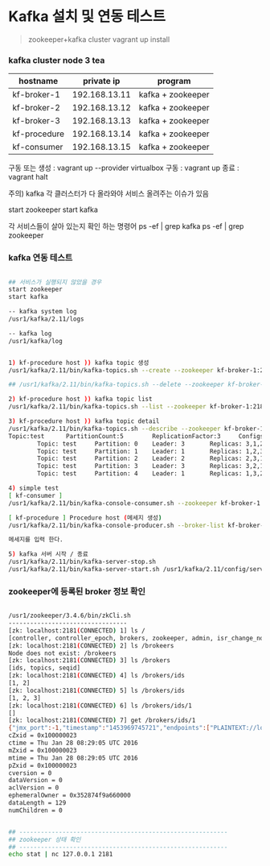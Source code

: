 #  Kafka 설치 및 연동 테스트 

> zookeeper+kafka  cluster vagrant up install


### kafka cluster node 3 tea
hostname  | private ip | program
------------ | ------------- | -------------
kf-broker-1  |  192.168.13.11   |  kafka + zookeeper
kf-broker-2   |  192.168.13.12  |  kafka + zookeeper
kf-broker-3   |  192.168.13.13   |     kafka + zookeeper
kf-procedure   |  192.168.13.14  |   kafka + zookeeper
kf-consumer   |  192.168.13.15   |   kafka + zookeeper


구동 또는 생성 : vagrant up --provider virtualbox
구동 : vagrant up
종료 : vagrant halt

주의) kafka 각 클러스터가 다 올라와야 서비스 올려주는 이슈가 있음

start zookeeper 
start kafka

각 서비스들이 살아 있는지 확인 하는 명령어 
ps -ef | grep kafka
ps -ef | grep zookeeper

###  kafka 연동 테스트 
```bash

## 서비스가 실행되지 않았을 경우 
start zookeeper
start kafka

-- kafka system log 
/usr1/kafka/2.11/logs    

-- kafka log 
/usr1/kafka/log


1) kf-procedure host )) kafka topic 생성 
/usr1/kafka/2.11/bin/kafka-topics.sh --create --zookeeper kf-broker-1:2181  --replication-factor 3 --partitions 3 --topic sqltag

## /usr1/kafka/2.11/bin/kafka-topics.sh --delete --zookeeper kf-broker-1:2181 --topic sqltag

2) kf-procedure host )) kafka topic list 
/usr1/kafka/2.11/bin/kafka-topics.sh --list --zookeeper kf-broker-1:2181

3) kf-procedure host )) kafka topic detail 
/usr1/kafka/2.11/bin/kafka-topics.sh --describe --zookeeper kf-broker-1:2181 --topic sqltag
Topic:test      PartitionCount:5        ReplicationFactor:3     Configs:
        Topic: test     Partition: 0    Leader: 3       Replicas: 3,1,2 Isr: 3,1,2
        Topic: test     Partition: 1    Leader: 1       Replicas: 1,2,3 Isr: 1,2,3
        Topic: test     Partition: 2    Leader: 2       Replicas: 2,3,1 Isr: 2
        Topic: test     Partition: 3    Leader: 3       Replicas: 3,2,1 Isr: 3,2,1
        Topic: test     Partition: 4    Leader: 1       Replicas: 1,3,2 Isr: 1,3,2

4) simple test 
[ kf-consumer ] 
/usr1/kafka/2.11/bin/kafka-console-consumer.sh --zookeeper kf-broker-1:2181 --topic sqltag --from-beginning

[ kf-procedure ] Procedure host (메세지 생성)
/usr1/kafka/2.11/bin/kafka-console-producer.sh --broker-list kf-broker-1:9092,kf-broker-2:9092,kf-broker-3:9093  --topic sqltag

메세지를 입력 한다. 

5) kafka 서버 시작 / 종료 
/usr1/kafka/2.11/bin/kafka-server-stop.sh
/usr1/kafka/2.11/bin/kafka-server-start.sh /usr1/kafka/2.11/config/server.properties


```

###  zookeeper에 등록된 broker 정보 확인 
```bash

/usr1/zookeeper/3.4.6/bin/zkCli.sh
---------------------------------
[zk: localhost:2181(CONNECTED) 1] ls /
[controller, controller_epoch, brokers, zookeeper, admin, isr_change_notification, consumers, config]
[zk: localhost:2181(CONNECTED) 2] ls /brokeers
Node does not exist: /brokeers
[zk: localhost:2181(CONNECTED) 3] ls /brokers
[ids, topics, seqid]
[zk: localhost:2181(CONNECTED) 4] ls /brokers/ids
[1, 2]
[zk: localhost:2181(CONNECTED) 5] ls /brokers/ids
[1, 2, 3]
[zk: localhost:2181(CONNECTED) 6] ls /brokers/ids/1
[]
[zk: localhost:2181(CONNECTED) 7] get /brokers/ids/1
{"jmx_port":-1,"timestamp":"1453969745721","endpoints":["PLAINTEXT://localhost:9092"],"host":"localhost","version":2,"port":9092}
cZxid = 0x100000023
ctime = Thu Jan 28 08:29:05 UTC 2016
mZxid = 0x100000023
mtime = Thu Jan 28 08:29:05 UTC 2016
pZxid = 0x100000023
cversion = 0
dataVersion = 0
aclVersion = 0
ephemeralOwner = 0x352874f9a660000
dataLength = 129
numChildren = 0


## ----------------------------------------------------------
## zookeeper 상태 확인 
## ----------------------------------------------------------
echo stat | nc 127.0.0.1 2181


```